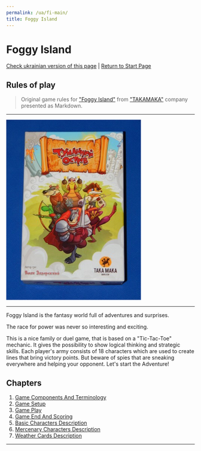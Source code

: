 ```yaml
---
permalink: /ua/fi-main/
title: Foggy Island
---
```


# Foggy Island

[Check ukrainian version of this page](../en/IndexPage.md) | [Return to Start Page](../../../index.md)


## Rules of play

> Original game rules for ["Foggy Island"][gamePage] from ["TAKAMAKA"][TAKAMAKA] company presented as Markdown.

***

![cover]

***

Foggy Island is the fantasy world full of adventures and surprises.

The race for power was never so interesting and exciting.

This is a nice family or duel game, that is based on a "Tic-Tac-Toe" mechanic. It gives the possibility to show logical thinking and strategic skills. Each player's army consists of 18 characters which are used to create lines that bring victory points. But beware of spies that are sneaking everywhere and helping your opponent. Let's start the Adventure!

## Chapters

1. [Game Components And Terminology](ComponentsAndTerminologyPage.md)
2. [Game Setup](GameSetup.md)
3. [Game Play](GamePlay.md)
4. [Game End And Scoring](GameEndAndScoring.md)
5. [Basic Characters Description](BasicCharactersDescription.md)
6. [Mercenary Characters Description](MercenaryCharactersDescription.md)
7. [Weather Cards Description](WeatherCards.md)

***

<!--Image links ref-->

[cover]: ../../resources/img/boxCover.jpg


<!--Web links ref-->

[gamePage]: http://www.takamaka.com.ua/portfolio/foggy-island/

[TAKAMAKA]: http://www.takamaka.com.ua/
